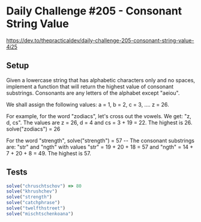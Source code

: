 # Daily Challenge #205 - Consonant String Value

https://dev.to/thepracticaldev/daily-challenge-205-consonant-string-value-4i25

## Setup

Given a lowercase string that has alphabetic characters only and no spaces, implement a function that will return the highest value of consonant substrings. Consonants are any letters of the alphabet except "aeiou".

We shall assign the following values: a = 1, b = 2, c = 3, .... z = 26.

For example, for the word "zodiacs", let's cross out the vowels. We get: "z, d, cs". The values are z = 26, d = 4 and cs = 3 + 19 = 22. The highest is 26.
solve("zodiacs") = 26

For the word "strength", solve("strength") = 57
-- The consonant substrings are: "str" and "ngth" with values "str" = 19 + 20 + 18 = 57 and "ngth" = 14 + 7 + 20 + 8 = 49. The highest is 57.

## Tests

```js
solve("chruschtschov") => 80
solve("khrushchev")
solve("strength")
solve("catchphrase")
solve("twelfthstreet")
solve("mischtschenkoana")
```
